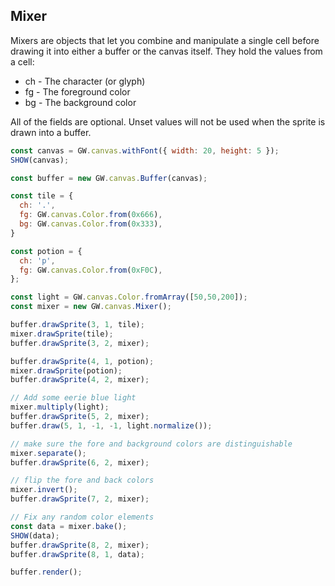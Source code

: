 
## Mixer

Mixers are objects that let you combine and manipulate a single cell before drawing it into either a buffer or the canvas itself.  They hold the values from a cell:
  * ch - The character (or glyph)
  * fg - The foreground color
  * bg - The background color
  
All of the fields are optional.  Unset values will not be used when the sprite is drawn into a buffer.
  
```js
const canvas = GW.canvas.withFont({ width: 20, height: 5 });
SHOW(canvas);

const buffer = new GW.canvas.Buffer(canvas);

const tile = {
  ch: '.', 
  fg: GW.canvas.Color.from(0x666), 
  bg: GW.canvas.Color.from(0x333),
}

const potion = {
  ch: 'p', 
  fg: GW.canvas.Color.from(0xF0C),
};

const light = GW.canvas.Color.fromArray([50,50,200]);
const mixer = new GW.canvas.Mixer();

buffer.drawSprite(3, 1, tile);
mixer.drawSprite(tile);
buffer.drawSprite(3, 2, mixer);

buffer.drawSprite(4, 1, potion);
mixer.drawSprite(potion);
buffer.drawSprite(4, 2, mixer);

// Add some eerie blue light
mixer.multiply(light);
buffer.drawSprite(5, 2, mixer);
buffer.draw(5, 1, -1, -1, light.normalize());

// make sure the fore and background colors are distinguishable
mixer.separate();
buffer.drawSprite(6, 2, mixer);

// flip the fore and back colors
mixer.invert();
buffer.drawSprite(7, 2, mixer);

// Fix any random color elements
const data = mixer.bake();
SHOW(data);
buffer.drawSprite(8, 2, mixer);
buffer.drawSprite(8, 1, data);

buffer.render();
```




